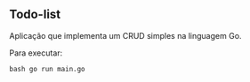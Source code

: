 ## Todo-list

Aplicação que implementa um CRUD simples na linguagem Go.

Para executar:

`bash
  go run main.go
`
